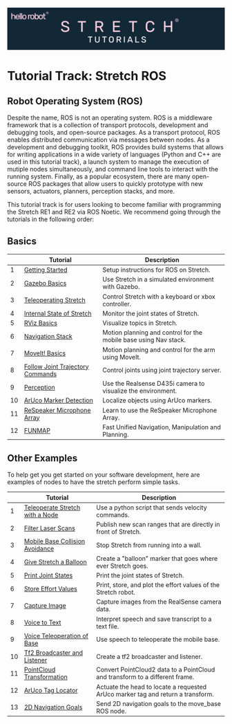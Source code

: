 ![](../images/banner.png)
# Tutorial Track: Stretch ROS

## Robot Operating System (ROS)

Despite the name, ROS is not an operating system. ROS is a middleware framework that is a collection of transport protocols, development and debugging tools, and open-source packages. As a transport protocol, ROS enables distributed communication via messages between nodes. As a development and debugging toolkit, ROS provides build systems that allows for writing applications in a wide variety of languages (Python and C++ are used in this tutorial track), a launch system to manage the execution of mutiple nodes simultaneously, and command line tools to interact with the running system. Finally, as a popular ecosystem, there are many open-source ROS packages that allow users to quickly prototype with new sensors, actuators, planners, perception stacks, and more.

This tutorial track is for users looking to become familiar with programming the Stretch RE1 and RE2 via ROS Noetic. We recommend going through the tutorials in the following order:

## Basics

|   | Tutorial                                                                        | Description                                        |
|---|---------------------------------------------------------------------------------|----------------------------------------------------|
| 1 | [Getting Started](getting_started.md)                                           | Setup instructions for ROS on Stretch. |
| 2 | [Gazebo Basics](gazebo_basics.md)                                               | Use Stretch in a simulated environment with Gazebo. |
| 3 | [Teleoperating Stretch](teleoperating_stretch.md)                               | Control Stretch with a keyboard or xbox controller. |
| 4 | [Internal State of Stretch](internal_state_of_stretch.md)                       | Monitor the joint states of Stretch. |
| 5 | [RViz Basics](rviz_basics.md)                                                   | Visualize topics in Stretch. |
| 6 | [Navigation Stack](navigation_stack.md)                                         | Motion planning and control for the mobile base using Nav stack. |
| 7 | [MoveIt! Basics](moveit_basics.md)                                              | Motion planning and control for the arm using MoveIt. |
| 8 | [Follow Joint Trajectory Commands](follow_joint_trajectory.md)                  | Control joints using joint trajectory server. |
| 9 | [Perception](perception.md)                                                     | Use the Realsense D435i camera to visualize the environment. |
| 10 | [ArUco Marker Detection](aruco_marker_detection.md)                             | Localize objects using ArUco markers. |
| 11 | [ReSpeaker Microphone Array](respeaker_microphone_array.md)                     | Learn to use the ReSpeaker Microphone Array. |
| 12 | [FUNMAP](https://github.com/hello-robot/stretch_ros/tree/master/stretch_funmap) | Fast Unified Navigation, Manipulation and Planning. |


## Other Examples
To help get you get started on your software development, here are examples of nodes to have the stretch perform simple tasks.


|   | Tutorial                                        | Description                                        |
|---|-------------------------------------------------|----------------------------------------------------|
| 1 | [Teleoperate Stretch with a Node](example_1.md) |  Use a python script that sends velocity commands.  |
| 2 | [Filter Laser Scans](example_2.md)              |  Publish new scan ranges that are directly in front of Stretch.|
| 3 | [Mobile Base Collision Avoidance](example_3.md) |  Stop Stretch from running into a wall.|
| 4 | [Give Stretch a Balloon](example_4.md)          |  Create a "balloon" marker that goes where ever Stretch goes.|
| 5 | [Print Joint States](example_5.md)              |  Print the joint states of Stretch.|
| 6 | [Store Effort Values](example_6.md)             |  Print, store, and plot the effort values of the Stretch robot.|
| 7 | [Capture Image](example_7.md)                   |  Capture images from the RealSense camera data.|
| 8 | [Voice to Text](example_8.md)                   |  Interpret speech and save transcript to a text file.|
| 9 | [Voice Teleoperation of Base](example_9.md)     |  Use speech to teleoperate the mobile base.|
| 10 | [Tf2 Broadcaster and Listener](example_10.md)   |  Create a tf2 broadcaster and listener.|
| 11 | [PointCloud Transformation](example_11.md)      |  Convert PointCloud2 data to a PointCloud and transform to a different frame.|
| 12 | [ArUco Tag Locator](example_12.md)              |  Actuate the head to locate a requested ArUco marker tag and return a transform.|
| 13 | [2D Navigation Goals](example_13.md)            |  Send 2D navigation goals to the move_base ROS node.|
